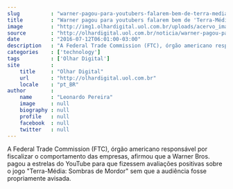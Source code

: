 ```yaml
---
slug          : "warner-pagou-para-youtubers-falarem-bem-de-terra-media-sombras-de-mordor"
title         : "Warner pagou para youtubers falarem bem de 'Terra-Média: Sombras de Mordor'"
image         : "http://img1.olhardigital.uol.com.br/uploads/acervo_imagens/2016/07/20160712060532_660_420.jpg"
source        : "http://olhardigital.uol.com.br/noticia/warner-pagou-para-youtubers-falarem-bem-de-terra-media-sombras-de-mordor/60180"
date          : "2016-07-12T06:01:00-03:00"
description   : "A Federal Trade Commission (FTC), órgão americano responsável por fiscalizar o comportamento das empresas, afirmou que a Warner Bros. pagou a estrelas do YouTube para que fizessem avaliações positivas sobre o jogo 'Terra-Média: Sombras de Mordor' sem que a audiência fosse propriamente avisada."
categories    : ['technology']
tags          : ['Olhar Digital']
site          :
    title     : "Olhar Digital"
    url       : "http://olhardigital.uol.com.br"
    locale    : "pt_BR"
author        :
    name      : "Leonardo Pereira"
    image     : null
    biography : null
    profile   : null
    facebook  : null
    twitter   : null
---
```


A Federal Trade Commission (FTC), órgão americano responsável por fiscalizar o comportamento das empresas, afirmou que a Warner Bros. pagou a estrelas do YouTube para que fizessem avaliações positivas sobre o jogo "Terra-Média: Sombras de Mordor" sem que a audiência fosse propriamente avisada.
